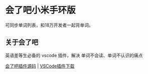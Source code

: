 # 会了吧小米手环版

可同步单词列表，和18万开发者一起背单词。

## 关于会了吧

英语差等生必备的 vscode 插件，解决 单词不会读、单词不认识的痛点

[会了吧插件源码](https://github.com/mqycn/huile8) | [VSCode插件下载](https://marketplace.visualstudio.com/items?itemName=mqycn.huile8)